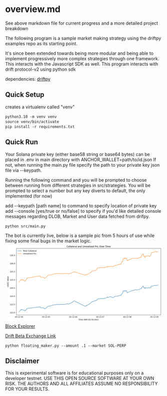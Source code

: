 # overview.md

See above markdown file for current progress and a more detailed project breakdown

The following program is a sample market making strategy using the driftpy examples repo as its starting point. 

It's since been extended towards being more modular and being able to implement progressively more complex strategies through one framework. This interacts with the Javascript SDK as well.
This program interacts with drift protocol-v2 using python sdk

dependencies: [driftpy](https://drift-labs.github.io/driftpy/)

## Quick Setup

creates a virtualenv called "venv"

```
python3.10 -m venv venv
source venv/bin/activate
pip install -r requirements.txt
```
## Quick Run

Your Solana private key (either base58 string or base64 bytes) can be placed in .env in main directory with ANCHOR_WALLET=path/to/id.json
If not, when running the main.py file specify the path to your private key json file via --keypath.

Running the following command and you will be prompted to choose between running from different strategies in src/strategies. You will be prompted to select a number but any key diverts to default, the only implemented (for now)

add --keypath [path name] to command to specify location of private key
add --console [yes/true or no/false] to specify if you'd like detailed console messages regarding DLOB, Market and User data fetched from drifpy.
```
python src/main.py
```

The bot is currently live, below is a sample pic from 5 hours of use while fixing some final bugs in the market logic. 
![Image Alt Text](trading_result_graph.png)
[Block Explorer](https://explorer.solana.com/address/81mEWGuceyAhPH6GZjX8jcXETrrcGMYzJUBCgsiu7f4W?cluster=devnet)

[Drift Beta Exchange Link](https://beta.drift.trade/overview/history/tradeHistory?userAccount=81mEWGuceyAhPH6GZjX8jcXETrrcGMYzJUBCgsiu7f4W)

```
python floating_maker.py --amount .1 --market SOL-PERP
```

## Disclaimer

This is experimental software is for educational purposes only on a developer testnet. USE THIS OPEN SOURCE SOFTWARE AT YOUR OWN RISK. THE AUTHORS AND ALL AFFILIATES ASSUME NO RESPONSIBILITY FOR YOUR RESULTS.
